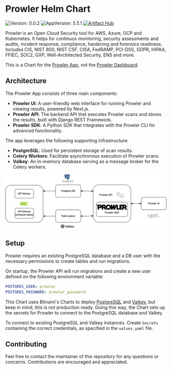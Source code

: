 <!-- 
This README is the one shown on the Homepage of the repository
Images should use relative URLs.
-->

# Prowler Helm Chart

![Version: 0.0.2](https://img.shields.io/badge/Version-0.0.2-informational?style=flat-square)
![AppVersion: 5.5.1](https://img.shields.io/badge/AppVersion-5.5.1-informational?style=flat-square)
[![Artifact Hub](https://img.shields.io/endpoint?url=https://artifacthub.io/badge/repository/prowler-app)](https://artifacthub.io/packages/helm/prowler-app/prowler)

Prowler is an Open Cloud Security tool for AWS, Azure, GCP and Kubernetes. It helps for continuos monitoring, security assessments and audits, incident response, compliance, hardening and forensics readiness. Includes CIS, NIST 800, NIST CSF, CISA, FedRAMP, PCI-DSS, GDPR, HIPAA, FFIEC, SOC2, GXP, Well-Architected Security, ENS and more.

This is a Chart for the [Prowler App](https://docs.prowler.com/projects/prowler-open-source/en/latest/#prowler-app), not the [Prowler Dashboard](https://docs.prowler.com/projects/prowler-open-source/en/latest/#prowler-dashboard).

## Architecture

The Prowler App consists of three main components:

- **Prowler UI**: A user-friendly web interface for running Prowler and viewing results, powered by Next.js.
- **Prowler API**: The backend API that executes Prowler scans and stores the results, built with Django REST Framework.
- **Prowler SDK**: A Python SDK that integrates with the Prowler CLI for advanced functionality.

The app leverages the following supporting infrastructure:

- **PostgreSQL**: Used for persistent storage of scan results.
- **Celery Workers**: Facilitate asynchronous execution of Prowler scans.
- **Valkey**: An in-memory database serving as a message broker for the Celery workers.

![prowler architecture](docs/images/architecture.png)

## Setup

Prowler requires an existing PostgreSQL database and a DB user with the necessary permissions to create tables and run migrations.

On startup, the Prowler API will run migrations and create a new user defined on the following environment variable:

```yaml
POSTGRES_USER: prowler
POSTGRES_PASSWORD: prowler_password
```

This Chart uses Bitnami's Charts to deploy [PostgreSQL](https://artifacthub.io/packages/helm/bitnami/postgresql) and [Valkey](https://artifacthub.io/packages/helm/bitnami/valkey), but keep in mind, this is not production ready. Going this way, the Chart sets up the secrets for Prowler to connect to the PostgreSQL database and Valkey.

To connect to existing PostgreSQL and Valkey instances. Create `Secrets` containing the correct credentials, as specified in the `values.yaml` file.

## Contributing

Feel free to contact the maintainer of this repository for any questions or concerns. Contributions are encouraged and appreciated.
